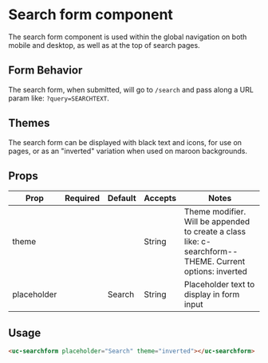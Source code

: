 # Search form component
The search form component is used within the global navigation on both mobile and desktop, as well as at the top of search pages. 

## Form Behavior
The search form, when submitted, will go to `/search` and pass along a URL param like: `?query=SEARCHTEXT`.

## Themes
The search form can be displayed with black text and icons, for use on pages, or as an "inverted" variation when used on maroon backgrounds. 

## Props
| Prop        | Required | Default | Accepts | Notes                                                                                                   |
|-------------|----------|---------|---------|---------------------------------------------------------------------------------------------------------|
| theme       |          |         |  String | Theme modifier. Will be appended to create a class like: c-searchform--THEME. Current options: inverted |
| placeholder |          | Search  |  String | Placeholder text to display in form input                                                               |

## Usage

```html
<uc-searchform placeholder="Search" theme="inverted"></uc-searchform>
```
